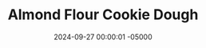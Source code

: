 ---
layout: post
title:  "Almond Flour Cookie Dough"
date:   2024-09-27 00:00:01 -05000
categories: 
- Recipes
- Healthier Dessert
permalink: /recipes/almond-flour-cookie-dough
image: /assets/Food/Healthier Dessert/AF CD/af-cd-cover.jpg
ing: afcd-ing
facts: afcd-facts
section1: 
start2: 
section2: 
start3: 
section3: 
start4: 
section4: 
start5: 
section5: 
Prep: 15
Rest: 
Cook: 
Source1: https://www.youtube.com/shorts/3MgroOKawus
Source2:
whisk: https://s.samsungfood.com/w4T3Y
tags: 
- almond butter
- chocolate chips
- gluten free
- vanilla
- cookie
- cookie dough
- edible cookie dough
- raw
- nuts
- almonds
- almond flour
- date
- sugar free
- beans
- chickpeas
- garbanzo beans
- white beans
- cannellini beans
Description: Who else agrees that raw cookie dough is better than the actual baked cookies? This cookie dough is sugar free, vegan, and gluten free. Instead, it's sweetened with dates, and uses almond flour as the base. I've used some sugar free dark chocolate chips here as well, and no you cannot taste the beans!  For a baked versions, check out my <a href="/recipes/date-cookies">Almond Flour Cookies</a> or <a href="/recipes/chocolate-chip-date-cookies">Chocolate Chip Date Cookies</a>
Instructions: 
- Drain and rinse your can of beans. I've used cannellini here, but any light colored beans (like chickpeas, pinto beans, or navy beans) will also work well<br><br>

- Add beans, dates, nut butter, vanilla, and almond milk to your food processor, and blend until almost smooth<br><br>

- When all the dates are fully blended and no longer visible, add almond flour and blend into a cookie dough consistency<br><br>

- Fold in chocolate chips with a silicone spatula<br><br>
- <center><img src="/assets/Food/Healthier Dessert/AF CD/af-cd-blended.jpg" alt="" class="instruction-image"></center><br>

- Using a cookie scoop (mine is 1.5 tbsp and makes ~20 g cookies), scoop cookie dough onto a parchment paper lined plate. Freeze to harden, then store in an airtight container in the freezer or fridge
---